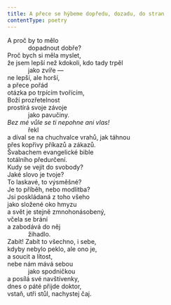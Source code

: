 ```yaml
---
title: A přece se hýbeme dopředu, dozadu, do stran
contentType: poetry
---
```


<section>

A proč by to mělo  
            dopadnout dobře?  
Proč bych si měla myslet,  
že jsem lepší než kdokoli, kdo tady trpěl  
            jako zvíře —  
ne lepší, ale horší,  
a přece pořád  
otázka po trpícím tvořícím,  
Boží prozřetelnost  
prostírá svoje závoje  
            jako pavučiny.  
_Bez mé vůle se ti nepohne ani vlas!_  
            řekl  
a díval se na chuchvalce vrahů, jak táhnou  
přes kopřivy příkazů a zákazů.  
Švabachem evangelické bible  
totálního předurčení.  
Kudy se vejít do svobody?  
Jaké slovo je tvoje?  
To laskavé, to výsměšné?  
Je to příběh, nebo modlitba?  
Jsi poskládaná z toho všeho  
jako složené oko hmyzu  
a svět je stejně zmnohonásobený,  
včela se brání  
a zabodává do něj  
            žihadlo.  
Zabít! Zabít to všechno, i sebe,  
kdyby nebylo peklo, ale ono je,  
a soucit a lítost,  
nebe nám mává sebou  
            jako spodničkou  
a posílá své navštívenky,  
dnes o páté přijde doktor,  
vstaň, utři stůl, nachystej čaj.

</section>
